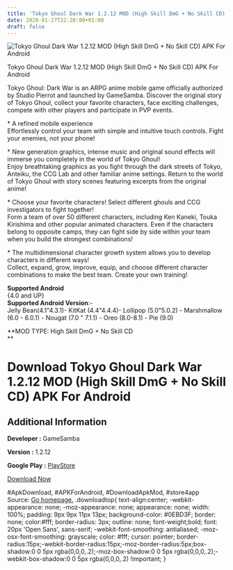 ```yaml
---
title: 'Tokyo Ghoul Dark War 1.2.12 MOD (High Skill DmG + No Skill CD) APK For Android'
date: 2020-01-27T22:28:00+01:00
draft: false
---
```


![Tokyo Ghoul Dark War 1.2.12 MOD (High Skill DmG + No Skill CD) APK For Android](https://i2.wp.com/apkhome.net/wp-content/uploads/2020/01/Tokyo-Ghoul-Dark-War-1.2.12-MOD-High-Skill-DmG-No-Skill-CD.jpg "Tokyo Ghoul Dark War 1.2.12 MOD (High Skill DmG + No Skill CD) APK For Android")

  

Tokyo Ghoul Dark War 1.2.12 MOD (High Skill DmG + No Skill CD) APK For Android

Tokyo Ghoul: Dark War is an ARPG anime mobile game officially authorized by Studio Pierrot and launched by GameSamba. Discover the original story of Tokyo Ghoul, collect your favorite characters, face exciting challenges, compete with other players and participate in PVP events.

\* A refined mobile experience  
Effortlessly control your team with simple and intuitive touch controls. Fight your enemies, not your phone!

\* New generation graphics, intense music and original sound effects will immerse you completely in the world of Tokyo Ghoul!  
Enjoy breathtaking graphics as you fight through the dark streets of Tokyo, Anteiku, the CCG Lab and other familiar anime settings. Return to the world of Tokyo Ghoul with story scenes featuring excerpts from the original anime!

\* Choose your favorite characters! Select different ghouls and CCG investigators to fight together!  
Form a team of over 50 different characters, including Ken Kaneki, Touka Kirishima and other popular animated characters. Even if the characters belong to opposite camps, they can fight side by side within your team when you build the strongest combinations!

\* The multidimensional character growth system allows you to develop characters in different ways!  
Collect, expand, grow, improve, equip, and choose different character combinations to make the best team. Create your own training!

**Supported Android**  
{4.0 and UP}  
**Supported Android Version**:-  
Jelly Bean(4.1"4.3.1)- KitKat (4.4"4.4.4)- Lollipop (5.0"5.0.2) - Marshmallow (6.0 - 6.0.1) - Nougat (7.0 " 7.1.1) - Oreo (8.0-8.1) - Pie (9.0)

**MOD TYPE: High Skill DmG + No Skill CD  
**

Download Tokyo Ghoul Dark War 1.2.12 MOD (High Skill DmG + No Skill CD) APK For Android
=======================================================================================

Additional Information
----------------------

**Developer :** GameSamba

**Version :** 1.2.12

**Google Play :** [PlayStore](https://play.google.com/store/apps/details?id=org.gamesamba.TokyoGhoul)

  

[Download Now](https://store4app.co/post/tokyo-ghoul-dark-war-1-2-12-mod-high-skill-dmg-no-skill-cd-apk-for-android_1580159929)

  
#ApkDownload, #APKForAndroid, #DownloadApkMod, #store4app  
Source: [Go homepage.](https://store4app.co/post/tokyo-ghoul-dark-war-1-2-12-mod-high-skill-dmg-no-skill-cd-apk-for-android_1580159929) .downloadtop{ text-align:center; -webkit-appearance: none; -moz-appearance: none; appearance: none; width: 100%; padding: 9px 9px 11px 13px; background-color: #0EBD3F; border: none; color:#fff; border-radius: 3px; outline: none; font-weight;bold; font: 20px 'Open Sans', sans-serif; -webkit-font-smoothing: antialiased; -moz-osx-font-smoothing: grayscale; color: #fff; cursor: pointer; border-radius:15px;-webkit-border-radius:15px;-moz-border-radius:5px;box-shadow:0 0 5px rgba(0,0,0,.2);-moz-box-shadow:0 0 5px rgba(0,0,0,.2);-webkit-box-shadow:0 0 5px rgba(0,0,0,.2) !important; }